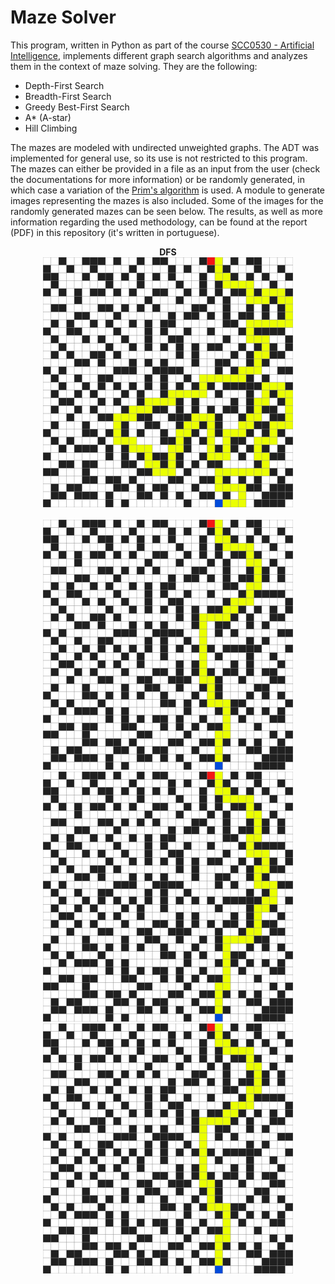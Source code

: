 # Maze Solver

This program, written in Python as part of the course [SCC0530 - Artificial Intelligence](https://uspdigital.usp.br/jupiterweb/obterDisciplina?nomdis=&sgldis=SCC0530), implements different graph search algorithms and analyzes them in the context of maze solving. They are the following:

  - Depth-First Search
  - Breadth-First Search
  - Greedy Best-First Search
  - A* (A-star)
  - Hill Climbing

The mazes are modeled with undirected unweighted graphs. The ADT was implemented for general use, so its use is not restricted to this program. The mazes can either be provided in a file as an input from the user (check the documentations for more information) or be randomly generated, in which case a variation of the [Prim's algorithm](https://en.wikipedia.org/wiki/Prim%27s_algorithm) is used. A module to generate images representing the mazes is also included. Some of the images for the randomly generated mazes can be seen below. The results, as well as more information regarding the used methodology, can be found at the report (PDF) in this repository (it's written in portuguese).

<p align="center"> 
  <b>DFS<b> </br>
    <img src="./out/random32x32_20-06-05-17-32-17/5_DFS.png" width="400" height="400"> </br> </br>
    <img src="./out/random32x32_20-06-05-17-32-17/5_BFS.png"width="400" height="400"> </br>  
    <img src="./out/random32x32_20-06-05-17-32-17/5_BestFirstSearch.png" width="400" height="400"> </br>  
    <img src="./out/random32x32_20-06-05-17-32-17/5_A*.png" width="400" height="400">
</p>
